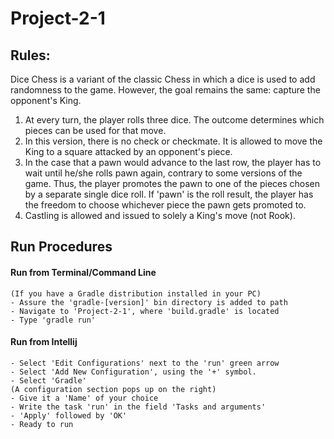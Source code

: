 # Project-2-1

## Rules:

Dice Chess is a variant of the classic Chess in which a dice is used to add randomness to the game. 
However, the goal remains the same: capture the opponent's King.

1. At every turn, the player rolls three dice. The outcome determines which pieces can be used for that move.
2. In this version, there is no check or checkmate. It is allowed to move the King to a square attacked by an opponent's piece.
3. In the case that a pawn would advance to the last row, the player has to wait until he/she rolls pawn again, contrary to 
some versions of the game. Thus, the player promotes the pawn to one of the pieces chosen by a separate single dice roll. 
If 'pawn' is the roll result, the player has the freedom to choose whichever piece the pawn gets promoted to.
4. Castling is allowed and issued to solely a King's move (not Rook).

## Run Procedures

#### Run from Terminal/Command Line
    (If you have a Gradle distribution installed in your PC)
    - Assure the 'gradle-[version]' bin directory is added to path
    - Navigate to 'Project-2-1', where 'build.gradle' is located
    - Type 'gradle run'

#### Run from Intellij
    - Select 'Edit Configurations' next to the 'run' green arrow
    - Select 'Add New Configuration', using the '+' symbol.
    - Select 'Gradle'
    (A configuration section pops up on the right)  
    - Give it a 'Name' of your choice
    - Write the task 'run' in the field 'Tasks and arguments'
    - 'Apply' followed by 'OK'
    - Ready to run
